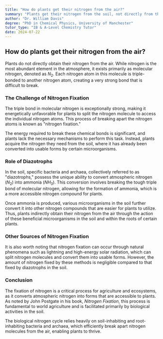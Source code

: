 ```yaml
---
title: "How do plants get their nitrogen from the air?"
summary: "Plants get their nitrogen from the soil, not directly from the air. Bacteria and archaea in the soil fix nitrogen from the air into ammonia, which plants can then use. This process is called nitrogen fixation and is essential for plant growth."
author: "Dr. William Davis"
degree: "PhD in Chemical Physics, University of Manchester"
tutor_type: "IB & A-Level Chemistry Tutor"
date: 2024-07-22
---
```


## How do plants get their nitrogen from the air?

Plants do not directly obtain their nitrogen from the air. While nitrogen is the most abundant element in the atmosphere, it exists primarily as molecular nitrogen, denoted as $N_2$. Each nitrogen atom in this molecule is triple-bonded to another nitrogen atom, creating a very strong bond that is difficult to break.

### The Challenge of Nitrogen Fixation

The triple bond in molecular nitrogen is exceptionally strong, making it energetically unfavorable for plants to split the nitrogen molecule to access the individual nitrogen atoms. This process of breaking apart the nitrogen atoms is known as "nitrogen fixation." 

The energy required to break these chemical bonds is significant, and plants lack the necessary mechanisms to perform this task. Instead, plants acquire the nitrogen they need from the soil, where it has already been converted into usable forms by certain microorganisms.

### Role of Diazotrophs

In the soil, specific bacteria and archaea, collectively referred to as "diazotrophs," possess the unique ability to convert atmospheric nitrogen ($N_2$) into ammonia ($NH_3$). This conversion involves breaking the tough triple bond of molecular nitrogen, allowing for the formation of ammonia, which is a more accessible nitrogen compound for plants.

Once ammonia is produced, various microorganisms in the soil further convert it into other nitrogen compounds that are easier for plants to utilize. Thus, plants indirectly obtain their nitrogen from the air through the action of these beneficial microorganisms in the soil and within the roots of certain plants.

### Other Sources of Nitrogen Fixation

It is also worth noting that nitrogen fixation can occur through natural phenomena such as lightning and high-energy solar radiation, which can split nitrogen molecules and convert them into usable forms. However, the amount of nitrogen fixed by these methods is negligible compared to that fixed by diazotrophs in the soil.

### Conclusion

The fixation of nitrogen is a critical process for agriculture and ecosystems, as it converts atmospheric nitrogen into forms that are accessible to plants. As noted by John Postgate in his book, *Nitrogen Fixation*, this process is fundamental to world agriculture and is facilitated primarily by biological activities in the soil.

The biological nitrogen cycle relies heavily on soil-inhabiting and root-inhabiting bacteria and archaea, which efficiently break apart nitrogen molecules from the air, enabling plants to thrive.
    